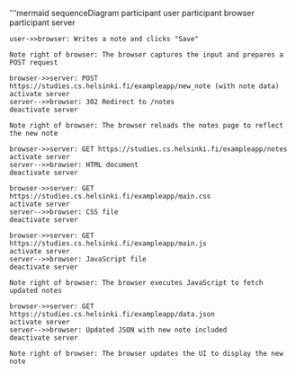 '''mermaid
sequenceDiagram
    participant user
    participant browser
    participant server

    user->>browser: Writes a note and clicks "Save"
    
    Note right of browser: The browser captures the input and prepares a POST request

    browser->>server: POST https://studies.cs.helsinki.fi/exampleapp/new_note (with note data)
    activate server
    server-->>browser: 302 Redirect to /notes
    deactivate server

    Note right of browser: The browser reloads the notes page to reflect the new note

    browser->>server: GET https://studies.cs.helsinki.fi/exampleapp/notes
    activate server
    server-->>browser: HTML document
    deactivate server

    browser->>server: GET https://studies.cs.helsinki.fi/exampleapp/main.css
    activate server
    server-->>browser: CSS file
    deactivate server

    browser->>server: GET https://studies.cs.helsinki.fi/exampleapp/main.js
    activate server
    server-->>browser: JavaScript file
    deactivate server

    Note right of browser: The browser executes JavaScript to fetch updated notes

    browser->>server: GET https://studies.cs.helsinki.fi/exampleapp/data.json
    activate server
    server-->>browser: Updated JSON with new note included
    deactivate server

    Note right of browser: The browser updates the UI to display the new note
